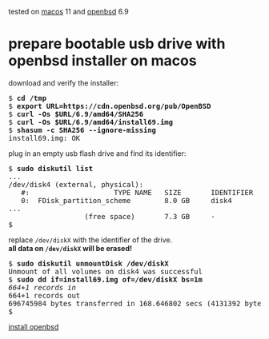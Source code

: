 <p class="small">tested on <a href="/macos/">macos</a> 11 and
<a href="/openbsd/">openbsd</a> 6.9</p>

# prepare bootable usb drive with openbsd installer on macos

download and verify the installer:

<pre>
$ <b>cd /tmp</b>
$ <b>export URL=https://cdn.openbsd.org/pub/OpenBSD</b>
$ <b>curl -Os $URL/6.9/amd64/SHA256</b>
$ <b>curl -Os $URL/6.9/amd64/install69.img</b>
$ <b>shasum -c SHA256 --ignore-missing</b>
install69.img: OK
</pre>

plug in an empty usb flash drive and find its identifier:

<pre>
$ <b>sudo diskutil list</b>
...
/dev/disk4 (external, physical):
   #:                    TYPE NAME   SIZE       IDENTIFIER
   0:  FDisk_partition_scheme        8.0 GB     disk4
...
                  (free space)       7.3 GB     -
$
</pre>

replace `/dev/diskX` with the identifier of the drive.<br>
**all data on `/dev/diskX` will be erased!**

<pre>
$ <b>sudo diskutil unmountDisk /dev/diskX</b>
Unmount of all volumes on disk4 was successful
$ <b>sudo dd if=install69.img of=/dev/diskX bs=1m</b>
<i>664+1 records in</i>
664+1 records out
696745984 bytes transferred in 168.646802 secs (4131392 bytes/sec)
$
</pre>

[install openbsd](/openbsd/install.html)
